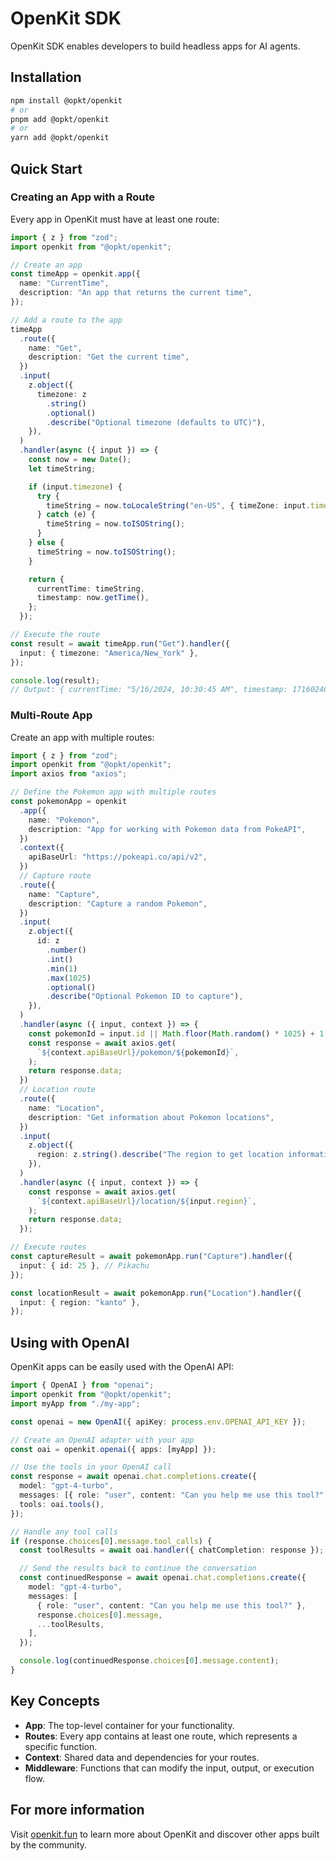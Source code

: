 # OpenKit SDK

OpenKit SDK enables developers to build headless apps for AI agents.

## Installation

```bash
npm install @opkt/openkit
# or
pnpm add @opkt/openkit
# or
yarn add @opkt/openkit
```

## Quick Start

### Creating an App with a Route

Every app in OpenKit must have at least one route:

```typescript
import { z } from "zod";
import openkit from "@opkt/openkit";

// Create an app
const timeApp = openkit.app({
  name: "CurrentTime",
  description: "An app that returns the current time",
});

// Add a route to the app
timeApp
  .route({
    name: "Get",
    description: "Get the current time",
  })
  .input(
    z.object({
      timezone: z
        .string()
        .optional()
        .describe("Optional timezone (defaults to UTC)"),
    }),
  )
  .handler(async ({ input }) => {
    const now = new Date();
    let timeString;

    if (input.timezone) {
      try {
        timeString = now.toLocaleString("en-US", { timeZone: input.timezone });
      } catch (e) {
        timeString = now.toISOString();
      }
    } else {
      timeString = now.toISOString();
    }

    return {
      currentTime: timeString,
      timestamp: now.getTime(),
    };
  });

// Execute the route
const result = await timeApp.run("Get").handler({
  input: { timezone: "America/New_York" },
});

console.log(result);
// Output: { currentTime: "5/16/2024, 10:30:45 AM", timestamp: 1716024645000 }
```

### Multi-Route App

Create an app with multiple routes:

```typescript
import { z } from "zod";
import openkit from "@opkt/openkit";
import axios from "axios";

// Define the Pokemon app with multiple routes
const pokemonApp = openkit
  .app({
    name: "Pokemon",
    description: "App for working with Pokemon data from PokeAPI",
  })
  .context({
    apiBaseUrl: "https://pokeapi.co/api/v2",
  })
  // Capture route
  .route({
    name: "Capture",
    description: "Capture a random Pokemon",
  })
  .input(
    z.object({
      id: z
        .number()
        .int()
        .min(1)
        .max(1025)
        .optional()
        .describe("Optional Pokemon ID to capture"),
    }),
  )
  .handler(async ({ input, context }) => {
    const pokemonId = input.id || Math.floor(Math.random() * 1025) + 1;
    const response = await axios.get(
      `${context.apiBaseUrl}/pokemon/${pokemonId}`,
    );
    return response.data;
  })
  // Location route
  .route({
    name: "Location",
    description: "Get information about Pokemon locations",
  })
  .input(
    z.object({
      region: z.string().describe("The region to get location information for"),
    }),
  )
  .handler(async ({ input, context }) => {
    const response = await axios.get(
      `${context.apiBaseUrl}/location/${input.region}`,
    );
    return response.data;
  });

// Execute routes
const captureResult = await pokemonApp.run("Capture").handler({
  input: { id: 25 }, // Pikachu
});

const locationResult = await pokemonApp.run("Location").handler({
  input: { region: "kanto" },
});
```

## Using with OpenAI

OpenKit apps can be easily used with the OpenAI API:

```typescript
import { OpenAI } from "openai";
import openkit from "@opkt/openkit";
import myApp from "./my-app";

const openai = new OpenAI({ apiKey: process.env.OPENAI_API_KEY });

// Create an OpenAI adapter with your app
const oai = openkit.openai({ apps: [myApp] });

// Use the tools in your OpenAI call
const response = await openai.chat.completions.create({
  model: "gpt-4-turbo",
  messages: [{ role: "user", content: "Can you help me use this tool?" }],
  tools: oai.tools(),
});

// Handle any tool calls
if (response.choices[0].message.tool_calls) {
  const toolResults = await oai.handler({ chatCompletion: response });

  // Send the results back to continue the conversation
  const continuedResponse = await openai.chat.completions.create({
    model: "gpt-4-turbo",
    messages: [
      { role: "user", content: "Can you help me use this tool?" },
      response.choices[0].message,
      ...toolResults,
    ],
  });

  console.log(continuedResponse.choices[0].message.content);
}
```

## Key Concepts

- **App**: The top-level container for your functionality.
- **Routes**: Every app contains at least one route, which represents a specific function.
- **Context**: Shared data and dependencies for your routes.
- **Middleware**: Functions that can modify the input, output, or execution flow.

## For more information

Visit [openkit.fun](https://openkit.fun) to learn more about OpenKit and discover other apps built by the community.
